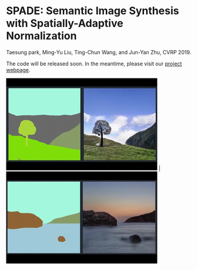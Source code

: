 # SPADE: Semantic Image Synthesis with Spatially-Adaptive Normalization

Taesung park, Ming-Yu Liu, Ting-Chun Wang, and Jun-Yan Zhu, CVRP 2019. 

The code will be released soon. In the meantime, please visit our [project webpage](https://nvlabs.github.io/SPADE/).

 ![GauGAN demo](./docs/images/treepond.gif) | ![GauGAN demo](./docs/images/ocean.gif) 


